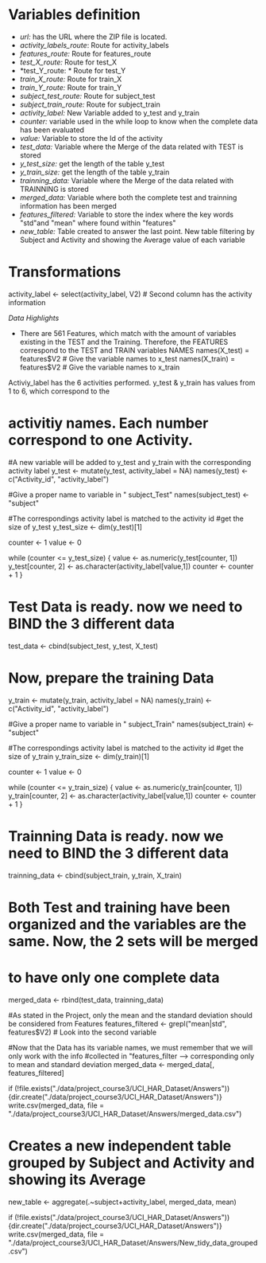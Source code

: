 # Variables definition

* *url:* has the URL where the ZIP file is located.
* *activity_labels_route*: Route for activity_labels
* *features_route:* Route for features_route
* *test_X_route:* Route for test_X
* *test_Y_route: * Route for test_Y
* *train_X_route:* Route for train_X
* *train_Y_route:* Route for train_Y
* *subject_test_route:* Route for subject_test
* *subject_train_route:* Route for subject_train
* *activity_label:* New Variable added to y_test and y_train
* *counter:* variable used in the while loop to know when the complete data has been evaluated
* *value:* Variable to store the Id of the activity
* *test_data:* Variable where the Merge of the data related with TEST is stored
* *y_test_size:* get the length of the table y_test
* *y_train_size:* get the length of the table y_train
* *trainning_data:* Variable where the Merge of the data related with TRAINNING is stored
* *merged_data:* Variable where both the complete test and trainning information has been merged
* *features_filtered:* Variable to store the index where the key words "std"and "mean" where found within "features"
* *new_table:* Table created to answer the last point. New table filtering by Subject and Activity and showing the Average value of each variable

# Transformations
activity_label <- select(activity_label, V2) # Second column has the activity information

*Data Highlights*
* There are 561 Features, which match with the amount of variables existing in the TEST and the Training.
Therefore, the FEATURES correspond to the TEST and TRAIN variables NAMES
names(X_test) = features$V2 # Give the variable names to x_test
names(X_train) = features$V2 # Give the variable names to x_train

Activiy_label has the 6 activities performed. y_test & y_train has values from 1 to 6, which correspond to the
# activitiy names. Each number correspond to one Activity.
#A new variable will be added to y_test and y_train with the corresponding activity label
y_test <- mutate(y_test, activity_label = NA)
names(y_test) <- c("Activity_id", "activity_label")

#Give a proper name to variable in " subject_Test"
names(subject_test) <- "subject"

#The correspondings activity label is matched to the activity id
#get the size of y_test
y_test_size <- dim(y_test)[1]

counter <- 1
value <- 0

while (counter <= y_test_size) {
        value <- as.numeric(y_test[counter, 1])
        y_test[counter, 2] <- as.character(activity_label[value,1])
        counter <- counter + 1
}

# Test Data is ready.  now we need to BIND the 3 different data
test_data <- cbind(subject_test, y_test, X_test)

# Now, prepare the training Data
y_train <- mutate(y_train, activity_label = NA)
names(y_train) <- c("Activity_id", "activity_label")

#Give a proper name to variable in " subject_Train"
names(subject_train) <- "subject"

#The correspondings activity label is matched to the activity id
#get the size of y_train
y_train_size <- dim(y_train)[1]

counter <- 1
value <- 0

while (counter <= y_train_size) {
        value <- as.numeric(y_train[counter, 1])
        y_train[counter, 2] <- as.character(activity_label[value,1])
        counter <- counter + 1
}

# Trainning Data is ready.  now we need to BIND the 3 different data
trainning_data <- cbind(subject_train, y_train, X_train)

# Both Test and training have been organized and the variables are the same. Now, the 2 sets will be merged
# to have only one complete data

merged_data <- rbind(test_data, trainning_data)

#As stated in the Project, only the mean and the standard deviation should be considered from Features
features_filtered <- grepl("mean|std", features$V2) # Look into the second variable

#Now that the Data has its variable names, we must remember that we will only work with the info
#collected in "features_filter --> corresponding only to mean and standard deviation
merged_data <- merged_data[, features_filtered]

if (!file.exists("./data/project_course3/UCI_HAR_Dataset/Answers")) {dir.create("./data/project_course3/UCI_HAR_Dataset/Answers")}
write.csv(merged_data, file = "./data/project_course3/UCI_HAR_Dataset/Answers/merged_data.csv")

# Creates a new independent table grouped by Subject and Activity and showing its Average

new_table <- aggregate(.~subject+activity_label, merged_data, mean)

if (!file.exists("./data/project_course3/UCI_HAR_Dataset/Answers")) {dir.create("./data/project_course3/UCI_HAR_Dataset/Answers")}
write.csv(merged_data, file = "./data/project_course3/UCI_HAR_Dataset/Answers/New_tidy_data_grouped.csv")


